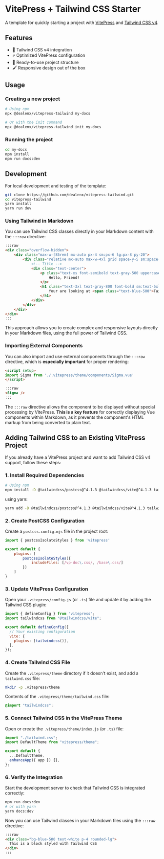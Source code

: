 # VitePress + Tailwind CSS Starter

A template for quickly starting a project with [VitePress](https://vitepress.dev/) and [Tailwind CSS v4](https://tailwindcss.com/).

## Features

- 🚀 Tailwind CSS v4 integration
- ⚡️ Optimized VitePress configuration
- 🧩 Ready-to-use project structure
- 🖌️ Responsive design out of the box

## Usage

### Creating a new project

```bash
# Using npx
npx @dealenx/vitepress-tailwind my-docs

# Or with the init command
npx @dealenx/vitepress-tailwind init my-docs
```

### Running the project

```bash
cd my-docs
npm install
npm run docs:dev
```

## Development

For local development and testing of the template:

```bash
git clone https://github.com/dealenx/vitepress-tailwind.git
cd vitepress-tailwind
yarn install
yarn run dev
```


### Using Tailwind in Markdown

You can use Tailwind CSS classes directly in your Markdown content with the `:::raw` directive:

```md
:::raw
<div class="overflow-hidden">
    <div class="max-w-[85rem] mx-auto px-4 sm:px-6 lg:px-8 py-20">
        <div class="relative mx-auto max-w-4xl grid space-y-5 sm:space-y-10">
            <!-- Title -->
            <div class="text-center">
                <p class="text-xs font-semibold text-gray-500 uppercase mb-3">
                    Hello, Friend!
                </p>
                <h1 class="text-3xl text-gray-800 font-bold sm:text-5xl lg:text-6xl lg:leading-tight">
                    Your are looking at <span class="text-blue-500">Tailwind Content</span>
                </h1>
            </div>
        </div>
    </div>
</div>
:::
```

This approach allows you to create complex and responsive layouts directly in your Markdown files, using the full power of Tailwind CSS.

### Importing External Components

You can also import and use external components through the `:::raw` directive, which is **especially important** for proper rendering:

```md
<script setup>
import Sigma from './.vitepress/theme/components/Sigma.vue'
</script>

:::raw
<Sigma />
:::
```

The `:::raw` directive allows the component to be displayed without special processing by VitePress. **This is a key feature** for correctly displaying Vue components within Markdown, as it prevents the component's HTML markup from being converted to plain text.

## Adding Tailwind CSS to an Existing VitePress Project

If you already have a VitePress project and want to add Tailwind CSS v4 support, follow these steps:

### 1. Install Required Dependencies

```bash
# Using npm
npm install -D @tailwindcss/postcss@^4.1.3 @tailwindcss/vite@^4.1.3 tailwindcss@^4.1.3
```
using yarn:
```bash
yarn add -D @tailwindcss/postcss@^4.1.3 @tailwindcss/vite@^4.1.3 tailwindcss@^4.1.3
```

### 2. Create PostCSS Configuration

Create a `postcss.config.mjs` file in the project root:

```js
import { postcssIsolateStyles } from 'vitepress'

export default {
    plugins: [
        postcssIsolateStyles({
            includeFiles: [/vp-doc\.css/, /base\.css/]
        })
    ]
}
```

### 3. Update VitePress Configuration

Open your `.vitepress/config.js` (or `.ts`) file and update it by adding the Tailwind CSS plugin:

```js
import { defineConfig } from "vitepress";
import tailwindcss from "@tailwindcss/vite";

export default defineConfig({
  // Your existing configuration
  vite: {
    plugins: [tailwindcss()],
  },
});
```

### 4. Create Tailwind CSS File

Create the `.vitepress/theme` directory if it doesn't exist, and add a `tailwind.css` file:

```bash
mkdir -p .vitepress/theme
```

Contents of the `.vitepress/theme/tailwind.css` file:

```css
@import "tailwindcss";
```

### 5. Connect Tailwind CSS in the VitePress Theme

Open or create the `.vitepress/theme/index.js` (or `.ts`) file:

```js
import "./tailwind.css";
import DefaultTheme from "vitepress/theme";

export default {
  ...DefaultTheme,
  enhanceApp({ app }) {},
};
```

### 6. Verify the Integration

Start the development server to check that Tailwind CSS is integrated correctly:

```bash
npm run docs:dev
# or with yarn
yarn docs:dev
```

Now you can use Tailwind classes in your Markdown files using the `:::raw` directive:

```md
:::raw
<div class="bg-blue-500 text-white p-4 rounded-lg">
  This is a block styled with Tailwind CSS
</div>
:::
```

